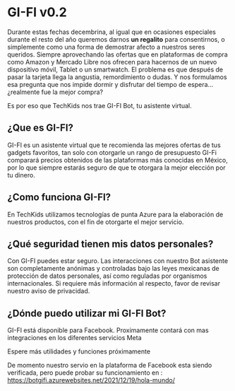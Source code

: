 # GI-FI v0.2

Durante estas fechas decembrina, al igual que en ocasiones especiales durante el resto del año queremos darnos **un regalito** para consentirnos, o simplemente como una forma de demostrar afecto a nuestros seres queridos. Siempre aprovechando las ofertas que en plataformas de compra como Amazon y Mercado Libre nos ofrecen para hacernos de un nuevo dispositivo móvil, Tablet o un smartwatch. El problema es que después de pasar la tarjeta llega la angustia, remordimiento o dudas. Y nos formulamos esa pregunta que nos impide dormir y disfrutar del tiempo de espera… ¿realmente fue la mejor compra?

Es por eso que TechKids nos trae GI-FI Bot, tu asistente virtual.

## ¿Que es GI-FI?

GI-FI es un asistente virtual que te recomienda las mejores ofertas de tus gadgets favoritos, tan solo con otorgarle un rango de presupuesto GI-Fi comparará precios obtenidos de las plataformas más conocidas en México, por lo que siempre estarás seguro de que te otorgara la mejor elección por tu dinero.

## ¿Como funciona GI-FI?

En TechKids utilizamos tecnologías de punta Azure para la elaboración de nuestros productos, con el fin de otorgarte el mejor servicio.

## ¿Qué seguridad tienen mis datos personales?

Con GI-FI puedes estar seguro. Las interacciones con nuestro Bot asistente son completamente anónimas y controladas bajo las leyes mexicanas de protección de datos personales, así como reguladas por organismos internacionales. Si requiere más información al respecto, favor de revisar nuestro aviso de privacidad.

## ¿Dónde puedo utilizar mi GI-FI Bot?

GI-FI está disponible para Facebook. Proximamente contará con mas integraciones en los diferentes servicios Meta

Espere más utilidades y funciones próximamente

De momento nuestro servio en la plataforma de Facebook esta siendo verificada, pero puede probar su funcionamiento en :
https://botgifi.azurewebsites.net/2021/12/19/hola-mundo/
